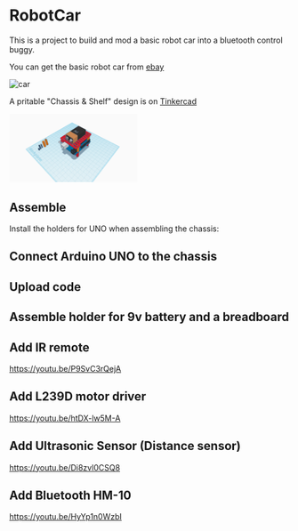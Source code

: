 # RobotCar

This is a project to build and mod a basic robot car into a bluetooth control buggy.

You can get the basic robot car from [ebay](https://www.ebay.com/sch/i.html?_from=R40&_trksid=m570.l1313&_nkw=robot+car+d2-1&_sacat=0&LH_TitleDesc=0&_osacat=0&_odkw=robot+car)

![car](https://i.ebayimg.com/thumbs/images/g/pdsAAOSwKe1dZl3B/s-l140.jpg)

A pritable "Chassis & Shelf" design is on [Tinkercad](https://www.tinkercad.com/things/hMSplS9uQNW)

<img src="https://github.com/HXLVElectronicClub/RobotCar/blob/master/Car%20Chassis%20Uno%20Holder.png" width="230"/>

## Assemble

Install the holders for UNO when assembling the chassis:

## Connect Arduino UNO to the chassis

## Upload code

## Assemble holder for 9v battery and a breadboard

## Add IR remote
https://youtu.be/P9SvC3rQejA

## Add L239D motor driver
https://youtu.be/htDX-lw5M-A

## Add Ultrasonic Sensor (Distance sensor)
https://youtu.be/Di8zvl0CSQ8

## Add Bluetooth HM-10
https://youtu.be/HyYp1n0WzbI

